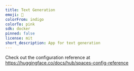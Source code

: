 ```yaml
---
title: Text Generation
emoji: 🏃
colorFrom: indigo
colorTo: pink
sdk: docker
pinned: false
license: mit
short_description: App for text generation
---
```


Check out the configuration reference at https://huggingface.co/docs/hub/spaces-config-reference
